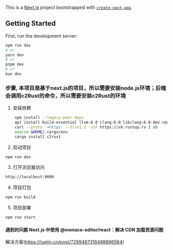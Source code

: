 This is a [Next.js](https://nextjs.org/) project bootstrapped with [`create-next-app`](https://github.com/vercel/next.js/tree/canary/packages/create-next-app).

## Getting Started

First, run the development server:

```bash
npm run dev
# or
yarn dev
# or
pnpm dev
# or
bun dev
```

### 步骤, 本项目是基于next.js的项目，所以需要安装node.js环境；后端会调用c2Rust的命令，所以需要安装c2Rust的环境
1. 安装依赖
```bash
    npm install --legacy-peer-deps
    apt install build-essential llvm-6.0 clang-6.0 libclang-6.0-dev cmake libssl-dev pkg-config
    curl --proto '=https' --tlsv1.2 -sSf https://sh.rustup.rs | sh
    source $HOME/.cargo/env
    cargo install c2rust
```
2. 启动项目
```bash
npm run dev
```
3. 打开浏览器访问
```bash
http://localhost:9000
```

4. 项目打包
```bash
npm run build
```

5. 项目部署
```bash
npm run start
```

#### 遇到的问题 Next.js 中使用 @monaco-editor/react：解决 CDN 加载资源问题
解决方案(https://juejin.cn/post/7299487316488896564)

